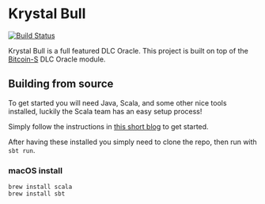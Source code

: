 # Krystal Bull
[![Build Status](https://github.com/benthecarman/krystal-bull/workflows/Compile%20Check/badge.svg)](https://github.com/benthecarman/krystal-bull/actions)

Krystal Bull is a full featured DLC Oracle.
This project is built on top of the [Bitcoin-S](https://github.com/bitcoin-s/bitcoin-s) DLC Oracle module.

## Building from source

To get started you will need Java, Scala, and some other nice tools installed, luckily the Scala team has an easy setup process!

Simply follow the instructions in [this short blog](https://www.scala-lang.org/2020/06/29/one-click-install.html) to get started.

After having these installed you simply need to clone the repo, then run with `sbt run`.

### macOS install
```
brew install scala
brew install sbt
```
